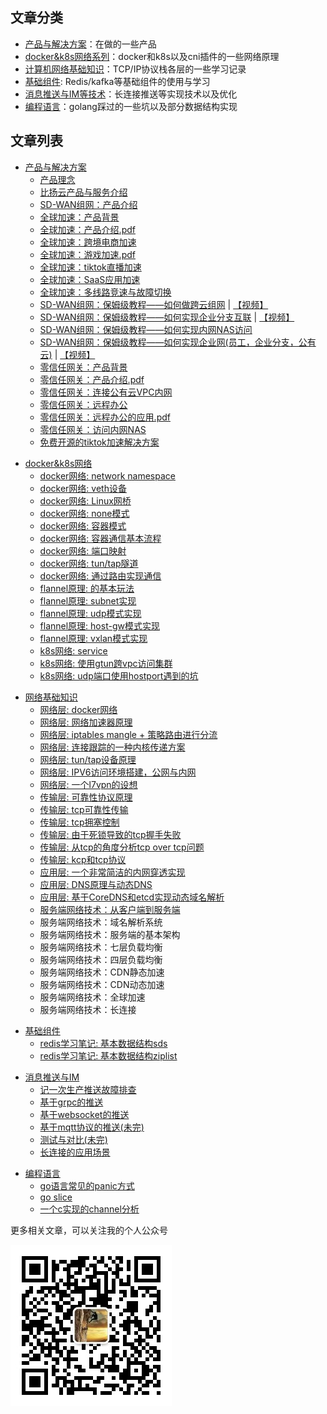 ## 文章分类

- [产品与解决方案](#产品与解决方案)：在做的一些产品
- [docker&k8s网络系列](#docker&k8s网络)：docker和k8s以及cni插件的一些网络原理
- [计算机网络基础知识](#网络基础知识)：TCP/IP协议栈各层的一些学习记录
- [基础组件](#基础组件): Redis/kafka等基础组件的使用与学习
- [消息推送与IM等技术](#消息推送与IM)：长连接推送等实现技术以及优化
- [编程语言](#编程语言)：golang踩过的一些坑以及部分数据结构实现

## 文章列表

<div id="产品与解决方案"></div>

- [产品与解决方案]()
  - [产品理念](系列文章/products/printciple.md)
  - [比扬云产品与服务介绍](系列文章/products/产品与解决方案-产品与服务介绍.md)
  - [SD-WAN组网：产品介绍](系列文章/products/sd-wan产品介绍.md) 
  - [全球加速：产品背景](系列文章/products/产品与解决方案-全球IP加速GIPA.md)
  - [全球加速：产品介绍.pdf](https://www.beyondnetwork.net/gipa-introduce.pdf)
  - [全球加速：跨境电商加速](系列文章/products/产品与解决方案-全球ip加速在跨境电商中的应用.md)
  - [全球加速：游戏加速.pdf](http://www.beyondnetwork.net/gipa-game.pdf)
  - [全球加速：tiktok直播加速](系列文章/products/产品与解决方案-全球ip加速tiktok直播.md)
  - [全球加速：SaaS应用加速](系列文章/products/产品与解决方案-全球ip加速SaaS应用.md)
  - [全球加速：多线路竞速与故障切换](系列文章/products/产品与解决方案-全球IP加速容灾与故障切换.md)
  - [SD-WAN组网：保姆级教程——如何做跨云组网](系列文章/products/保姆级教程——如何做跨云组网.md) | [【视频】](https://www.bilibili.com/video/BV1KFg5eiEEE)
  - [SD-WAN组网：保姆级教程——如何实现企业分支互联](系列文章/products/保姆级教程——如何实现企业分支互联.md) | [【视频】](https://www.bilibili.com/video/BV1MbhKeTEfi)
  - [SD-WAN组网：保姆级教程——如何实现内网NAS访问](系列文章/products/保姆级教程——如何实现内网NAS访问.md)
  - [SD-WAN组网：保姆级教程——如何实现企业网(员工，企业分支，公有云)](系列文章/products/保姆级教程——如何实现企业网(员工，企业分支，公有云).md) | [【视频】](https://www.bilibili.com/video/BV1yVv8euEWx)
  - [零信任网关：产品背景](系列文章/products/产品与解决方案-内网安全网关gla.md)
  - [零信任网关：产品介绍.pdf](https://www.beyondnetwork.net/gla-introduce.pdf)
  - [零信任网关：连接公有云VPC内网](系列文章/products/产品与解决方案-连接公有云内网.md)
  - [零信任网关：远程办公](系列文章/products/产品与解决方案-远程办公.md)
  - [零信任网关：远程办公的应用.pdf](https://www.beyondnetwork.net/gla-remotework.pdf)
  - [零信任网关：访问内网NAS](系列文章/products/产品与解决方案-访问内网NAS.md)
  - [免费开源的tiktok加速解决方案](系列文章/products/tiktok_1.md)

<div id="docker&k8s网络系列"></div>

- [docker&k8s网络](系列文章/docker/content.md)
   - [docker网络: network namespace](系列文章/docker/docker网络之namespace.md)
   - [docker网络: veth设备](系列文章/docker/docker网络之veth设备.md)
   - [docker网络: Linux网桥](系列文章/docker/docker网络之网桥.md)
   - [docker网络: none模式](系列文章/docker/docker网络之none模式.md)
   - [docker网络: 容器模式](系列文章/docker/docker网络之容器模式.md)
   - [docker网络: 容器通信基本流程](系列文章/docker/docker网络之容器通信基本流程.md)
   - [docker网络: 端口映射](系列文章/docker/docker网络之端口映射.md)
   - [docker网络: tun/tap隧道](系列文章/docker/docker网络之tun-tap隧道.md)
   - [docker网络: 通过路由实现通信](系列文章/docker/docker网络之通过路由通信.md)
   - [flannel原理: 的基本玩法](系列文章/docker/flannel的基本思路.md)
   - [flannel原理: subnet实现](系列文章/docker/flannel原理之subnet.md)
   - [flannel原理: udp模式实现](系列文章/docker/flannel原理之udp模式.md)
   - [flannel原理: host-gw模式实现](系列文章/docker/flannel原理之host-gw模式.md)
   - [flannel原理: vxlan模式实现](系列文章/docker/flannel原理之vxlan模式.md)
   - [k8s网络: service](系列文章/docker/k8s_service网络.md)
   - [k8s网络: 使用gtun跨vpc访问集群](系列文章/docker/k8s网络_使用gtun跨vpc访问k8s集群.md)
   - [k8s网络: udp端口使用hostport遇到的坑](系列文章/docker/k8s网络_udp端口使用hostport遇到的坑.md)


<div id="网络基础知识"></div>

- [网络基础知识](./books/network)
   - [网络层: docker网络](系列文章/network/网络层-docker网络.md)
   - [网络层: 网络加速器原理](https://github.com/ICKelin/article/issues/1)
   - [网络层: iptables mangle + 策略路由进行分流](https://github.com/ICKelin/article/issues/2)
   - [网络层: 连接跟踪的一种内核传递方案](https://github.com/ICKelin/article/issues/5)
   - [网络层: tun/tap设备原理](https://github.com/ICKelin/article/issues/9)
   - [网络层: IPV6访问环境搭建，公网与内网](https://github.com/ICKelin/article/issues/8)
   - [网络层: 一个l7vpn的设想](https://github.com/ICKelin/article/issues/18)
   - [传输层: 可靠性协议原理](系列文章/network/传输层-可靠性传输.md)
   - [传输层: tcp可靠性传输](系列文章/network/传输层-tcp可靠性实现.md)
   - [传输层: tcp拥塞控制](系列文章/network/传输层-tcp拥塞控制.md)
   - [传输层: 由于死锁导致的tcp握手失败](系列文章/network/传输层-tcp三次握手失败定位.md)
   - [传输层: 从tcp的角度分析tcp over tcp问题](系列文章/network/传输层-tcp_over_tcp.md)
   - [传输层: kcp和tcp协议](系列文章/network/传输层-kcp协议介绍.md)
   - [应用层: 一个非常简洁的内网穿透实现](https://github.com/ICKelin/article/issues/10)
   - [应用层: DNS原理与动态DNS](https://github.com/ICKelin/article/issues/11)
   - [应用层: 基于CoreDNS和etcd实现动态域名解析](https://github.com/ICKelin/article/issues/20)
   - [服务端网络技术：从客户端到服务端](系列文章/network/服务端网络技术-从客户端到服务端.md)
   - 服务端网络技术：域名解析系统
   - 服务端网络技术：服务端的基本架构
   - 服务端网络技术：七层负载均衡
   - 服务端网络技术：四层负载均衡
   - 服务端网络技术：CDN静态加速
   - 服务端网络技术：CDN动态加速
   - 服务端网络技术：全球加速
   - 服务端网络技术：长连接

[comment]: <> (   - [应用层: 从http1到http3&#40;一&#41;]&#40;系列文章/network/应用层-从http1到http3&#40;一&#41;.md&#41;&#40;TODO&#41;)

[comment]: <> (   - [应用层: 从http1到http3&#40;二&#41;]&#40;系列文章/network/应用层-从http1到http3&#40;二&#41;.md&#41;&#40;TODO&#41;)

[comment]: <> (   - [应用层: 从http1到http3&#40;三&#41;]&#40;系列文章/network/应用层-从http1到http3&#40;三&#41;.md&#41;&#40;TODO&#41;)

[comment]: <> (   - [应用层: DNS系统]&#40;系列文章/network/应用层-dns系统.md&#41;&#40;TODO&#41;)

[comment]: <> (   - [应用层: httpdns]&#40;系列文章/network/应用层-httpdns.md&#41;&#40;TODO&#41;)

[comment]: <> (   - [应用层: cdn与动态加速原理]&#40;系列文章/network/应用层-cdn与动态加速原理&#41;&#40;TODO&#41;)
   
<div id="基础组件"></div>

- [基础组件](系列文章/contents)
   - [redis学习笔记: 基本数据结构sds](系列文章/influstrature/redis学习笔记-基本数据结构sds.md)
   - [redis学习笔记: 基本数据结构ziplist](系列文章/influstrature/redis学习笔记-基本数据结构ziplist.md)

[comment]: <> (   - [redis学习笔记: 数据持久化]&#40;系列文章/influstrature/redis学习笔记-数据持久化.md&#41;&#40;TODO&#41;)

[comment]: <> (   - [redis学习笔记: 主从模式]&#40;系列文章/influstrature/redis学习笔记-主从模式.md&#41;&#40;TODO&#41;)

[comment]: <> (   - [redis学习笔记: 主从模式]&#40;系列文章/influstrature/redis学习笔记-哨兵模式.md&#41;&#40;TODO&#41;)

[comment]: <> (   - [redis学习笔记: 分片集群]&#40;系列文章/influstrature/redis学习笔记-分片集群.md&#41;&#40;TODO&#41;)

[comment]: <> (   - [redis学习笔记: 网络处理模型]&#40;系列文章/influstrature/redis学习笔记-网络处理模型.md&#41;&#40;TODO&#41;)

<div id="消息推送与IM"></div>

- [消息推送与IM](./books/push)
   - [记一次生产推送故障排查](系列文章/push/markdown/prdfatal.md)
   - [基于grpc的推送](系列文章/push/markdown/grpc.md)
   - [基于websocket的推送](系列文章/push/markdown/websocket.md)
   - [基于mqtt协议的推送(未完)](系列文章/push/markdown/mqtt.md)
   - [测试与对比(未完)](系列文章/push/markdown/bench.md)
   - [长连接的应用场景](系列文章/push/markdown/keepalive.md)

<div id="编程语言"></div>

- [编程语言]()
   - [go语言常见的panic方式](系列文章/golang/panic.md)
   - [go slice](系列文章/golang/slice.md)
   - [一个c实现的channel分析](https://github.com/ICKelin/article/issues/17)

更多相关文章，可以关注我的个人公众号

![qrcode.jpg](qrcode.jpg)
